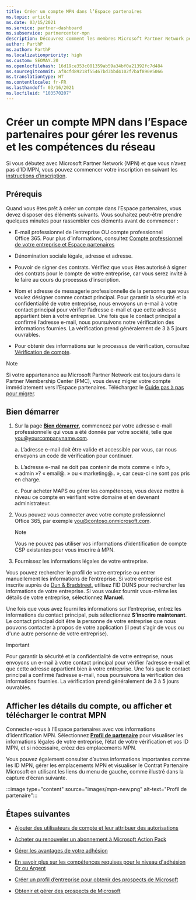 ```yaml
---
title: Créer un compte MPN dans l’Espace partenaires
ms.topic: article
ms.date: 03/15/2021
ms.service: partner-dashboard
ms.subservice: partnercenter-mpn
description: Découvrez comment les membres Microsoft Partner Network peuvent créer un compte Espace partenaires pour gérer leurs revenus et leurs compétences du réseau.
author: ParthP
ms.author: ParthP
ms.localizationpriority: high
ms.custom: SEOMAY.20
ms.openlocfilehash: 16d19ce353c081359ab59a34bf0a21392fc7d484
ms.sourcegitcommit: af8cfd89218f55467bd3bbd4102f7baf890e5066
ms.translationtype: HT
ms.contentlocale: fr-FR
ms.lasthandoff: 03/16/2021
ms.locfileid: "103570207"
---
```

# <a name="create-an-mpn-account-in-partner-center-to-manage-network-benefits-and-competencies"></a>Créer un compte MPN dans l’Espace partenaires pour gérer les revenus et les compétences du réseau


Si vous débutez avec Microsoft Partner Network (MPN) et que vous n’avez pas d’ID MPN, vous pouvez commencer votre inscription en suivant les [instructions d’inscription](https://partner.microsoft.com/dashboard/account/v3/enrollment/introduction/partnership).

## <a name="prerequisites"></a>Prérequis 

Quand vous êtes prêt à créer un compte dans l’Espace partenaires, vous devez disposer des éléments suivants.  Vous souhaitez peut-être prendre quelques minutes pour rassembler ces éléments avant de commencer :

- E-mail professionnel de l’entreprise OU compte professionnel Office 365. Pour plus d’informations, consultez [Compte professionnel de votre entreprise et Espace partenaires](azure-active-directory-tenants-and-partner-center.md) 
 
- Dénomination sociale légale, adresse et adresse.

- Pouvoir de signer des contrats. Vérifiez que vous êtes autorisé à signer des contrats pour le compte de votre entreprise, car vous serez invité à le faire au cours du processus d’inscription.

- Nom et adresse de messagerie professionnelle de la personne que vous voulez désigner comme contact principal. Pour garantir la sécurité et la confidentialité de votre entreprise, nous envoyons un e-mail à votre contact principal pour vérifier l’adresse e-mail et que cette adresse appartient bien à votre entreprise. Une fois que le contact principal a confirmé l’adresse e-mail, nous poursuivons notre vérification des informations fournies. La vérification prend généralement de 3 à 5 jours ouvrables. 

- Pour obtenir des informations sur le processus de vérification, consultez [Vérification de compte](verification-responses.md).

>[!NOTE]
>Si votre appartenance au Microsoft Partner Network est toujours dans le Partner Membership Center (PMC), vous devez migrer votre compte immédiatement vers l’Espace partenaires. Téléchargez le [Guide pas à pas pour migrer](https://assetsprod.microsoft.com/mpn/migrate-pmc-pc-mpa-guide.pptx).

## <a name="get-started"></a>Bien démarrer

1. Sur la page [**Bien démarrer**](https://partner.microsoft.com/dashboard/account/v3/enrollment/introduction/partnership), commencez par votre adresse e-mail professionnelle qui vous a été donnée par votre société, telle que you@yourcompanyname.com.

 
    a.  L’adresse e-mail doit être valide et accessible par vous, car nous envoyons un code de vérification pour continuer.

    b.  L’adresse e-mail ne doit pas contenir de mots comme « info », « admin »? « email@. » ou « marketing@.. », car ceux-ci ne sont pas pris en charge.

    c.  Pour acheter MAPS ou gérer les compétences, vous devez mettre à niveau ce compte en vérifiant votre domaine et en devenant administrateur. 

2. Vous pouvez vous connecter avec votre compte professionnel Office 365, par exemple you@contoso.onmicrosoft.com.

   >[!NOTE]
   > Vous ne pouvez pas utiliser vos informations d’identification de compte CSP existantes pour vous inscrire à MPN.

3. Fournissez les informations légales de votre entreprise.

Vous pouvez rechercher le profil de votre entreprise ou entrer manuellement les informations de l’entreprise. Si votre entreprise est inscrite auprès de [Dun & Bradstreet](https://partner.microsoft.com/marketing/usisvshowcase/dunandbrad), utilisez l’ID DUNS pour rechercher les informations de votre entreprise. Si vous voulez fournir vous-même les détails de votre entreprise, sélectionnez **Manuel**.

Une fois que vous avez fourni les informations sur l’entreprise, entrez les informations du contact principal, puis sélectionnez **S’inscrire maintenant**.
Le contact principal doit être la personne de votre entreprise que nous pouvons contacter à propos de votre application (il peut s'agir de vous ou d'une autre personne de votre entreprise).

>[!IMPORTANT]
>Pour garantir la sécurité et la confidentialité de votre entreprise, nous envoyons un e-mail à votre contact principal pour vérifier l’adresse e-mail et que cette adresse appartient bien à votre entreprise. Une fois que le contact principal a confirmé l’adresse e-mail, nous poursuivons la vérification des informations fournies. La vérification prend généralement de 3 à 5 jours ouvrables. 

## <a name="how-to-view-account-details-or-view-and-download-the-mpn-agreement"></a>Afficher les détails du compte, ou afficher et télécharger le contrat MPN

Connectez-vous à l’Espace partenaires avec vos informations d’identification MPN. Sélectionnez [**Profil de partenaire**](https://partner.microsoft.com/pcv/accountsettings/connectedpartnerprofile) pour visualiser les informations légales de votre entreprise, l’état de votre vérification et vos ID MPN, et si nécessaire, créez des emplacements MPN. 

Vous pouvez également consulter d’autres informations importantes comme les ID MPN, gérer les emplacements MPN et visualiser le Contrat Partenaire Microsoft en utilisant les liens du menu de gauche, comme illustré dans la capture d’écran suivante.

:::image type="content" source="images/mpn-new.png" alt-text="Profil de partenaire":::


## <a name="next-steps"></a>Étapes suivantes

-   [Ajouter des utilisateurs de compte et leur attribuer des autorisations](create-user-accounts-and-set-permissions.md)

-   [Acheter ou renouveler un abonnement à Microsoft Action Pack](mpn-get-action-pack.md)

-   [Gérer les avantages de votre adhésion](manage-your-partner-network-benefits.md)

-   [En savoir plus sur les compétences requises pour le niveau d'adhésion Or ou Argent](https://partner.microsoft.com/membership/competencies)

-   [Créer un profil d’entreprise pour obtenir des prospects de Microsoft](create-a-marketing-profile.md)

-   [Obtenir et gérer des prospects de Microsoft](manage-leads.md)
